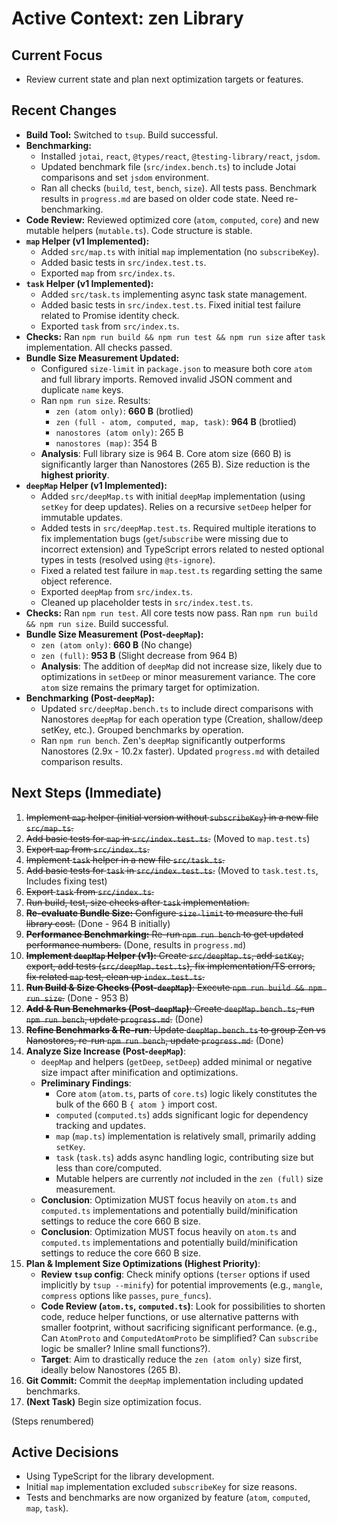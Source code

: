 # Active Context: zen Library

## Current Focus
- Review current state and plan next optimization targets or features.

## Recent Changes
- **Build Tool:** Switched to `tsup`. Build successful.
- **Benchmarking:**
    - Installed `jotai`, `react`, `@types/react`, `@testing-library/react`, `jsdom`.
    - Updated benchmark file (`src/index.bench.ts`) to include Jotai comparisons and set `jsdom` environment.
    - Ran all checks (`build`, `test`, `bench`, `size`). All tests pass. Benchmark results in `progress.md` are based on older code state. Need re-benchmarking.
- **Code Review:** Reviewed optimized core (`atom`, `computed`, `core`) and new mutable helpers (`mutable.ts`). Code structure is stable.
- **`map` Helper (v1 Implemented):**
    - Added `src/map.ts` with initial `map` implementation (no `subscribeKey`).
    - Added basic tests in `src/index.test.ts`.
    - Exported `map` from `src/index.ts`.
- **`task` Helper (v1 Implemented):**
    - Added `src/task.ts` implementing async task state management.
    - Added basic tests in `src/index.test.ts`. Fixed initial test failure related to Promise identity check.
    - Exported `task` from `src/index.ts`.
- **Checks:** Ran `npm run build && npm run test && npm run size` after `task` implementation. All checks passed.
- **Bundle Size Measurement Updated:**
    - Configured `size-limit` in `package.json` to measure both core `atom` and full library imports. Removed invalid JSON comment and duplicate `name` keys.
    - Ran `npm run size`. Results:
        - `zen (atom only)`: **660 B** (brotlied)
        - `zen (full - atom, computed, map, task)`: **964 B** (brotlied)
        - `nanostores (atom only)`: 265 B
        - `nanostores (map)`: 354 B
    - **Analysis**: Full library size is 964 B. Core atom size (660 B) is significantly larger than Nanostores (265 B). Size reduction is the **highest priority**.
- **`deepMap` Helper (v1 Implemented):**
    - Added `src/deepMap.ts` with initial `deepMap` implementation (using `setKey` for deep updates). Relies on a recursive `setDeep` helper for immutable updates.
    - Added tests in `src/deepMap.test.ts`. Required multiple iterations to fix implementation bugs (`get`/`subscribe` were missing due to incorrect extension) and TypeScript errors related to nested optional types in tests (resolved using `@ts-ignore`).
    - Fixed a related test failure in `map.test.ts` regarding setting the same object reference.
    - Exported `deepMap` from `src/index.ts`.
    - Cleaned up placeholder tests in `src/index.test.ts`.
- **Checks:** Ran `npm run test`. All core tests now pass. Ran `npm run build && npm run size`. Build successful.
- **Bundle Size Measurement (Post-`deepMap`):**
    - `zen (atom only)`: **660 B** (No change)
    - `zen (full)`: **953 B** (Slight decrease from 964 B)
    - **Analysis**: The addition of `deepMap` did not increase size, likely due to optimizations in `setDeep` or minor measurement variance. The core `atom` size remains the primary target for optimization.
- **Benchmarking (Post-`deepMap`):**
    - Updated `src/deepMap.bench.ts` to include direct comparisons with Nanostores `deepMap` for each operation type (Creation, shallow/deep setKey, etc.). Grouped benchmarks by operation.
    - Ran `npm run bench`. Zen's `deepMap` significantly outperforms Nanostores (2.9x - 10.2x faster). Updated `progress.md` with detailed comparison results.

## Next Steps (Immediate)
1.  ~~Implement `map` helper (initial version without `subscribeKey`) in a new file `src/map.ts`.~~
2.  ~~Add basic tests for `map` in `src/index.test.ts`.~~ (Moved to `map.test.ts`)
3.  ~~Export `map` from `src/index.ts`.~~
4.  ~~Implement `task` helper in a new file `src/task.ts`.~~
5.  ~~Add basic tests for `task` in `src/index.test.ts`.~~ (Moved to `task.test.ts`, Includes fixing test)
6.  ~~Export `task` from `src/index.ts`.~~
7.  ~~Run build, test, size checks after `task` implementation.~~
8.  ~~**Re-evaluate Bundle Size:** Configure `size-limit` to measure the full library cost.~~ (Done - 964 B initially)
9.  ~~**Performance Benchmarking:** Re-run `npm run bench` to get updated performance numbers.~~ (Done, results in `progress.md`)
10. ~~**Implement `deepMap` Helper (v1):** Create `src/deepMap.ts`, add `setKey`, export, add tests (`src/deepMap.test.ts`), fix implementation/TS errors, fix related `map` test, clean up `index.test.ts`.~~
11. ~~**Run Build & Size Checks (Post-`deepMap`)**: Execute `npm run build && npm run size`.~~ (Done - 953 B)
12. ~~**Add & Run Benchmarks (Post-`deepMap`)**: Create `deepMap.bench.ts`, run `npm run bench`, update `progress.md`.~~ (Done)
13. ~~**Refine Benchmarks & Re-run**: Update `deepMap.bench.ts` to group Zen vs Nanostores, re-run `npm run bench`, update `progress.md`.~~ (Done)
14. **Analyze Size Increase (Post-`deepMap`)**:
    *   `deepMap` and helpers (`getDeep`, `setDeep`) added minimal or negative size impact after minification and optimizations.
    *   **Preliminary Findings**:
        *   Core `atom` (`atom.ts`, parts of `core.ts`) logic likely constitutes the bulk of the 660 B `{ atom }` import cost.
        *   `computed` (`computed.ts`) adds significant logic for dependency tracking and updates.
        *   `map` (`map.ts`) implementation is relatively small, primarily adding `setKey`.
        *   `task` (`task.ts`) adds async handling logic, contributing size but less than core/computed.
        *   Mutable helpers are currently *not* included in the `zen (full)` size measurement.
    *   **Conclusion**: Optimization MUST focus heavily on `atom.ts` and `computed.ts` implementations and potentially build/minification settings to reduce the core 660 B size.
    *   **Conclusion**: Optimization MUST focus heavily on `atom.ts` and `computed.ts` implementations and potentially build/minification settings to reduce the core 660 B size.
15. **Plan & Implement Size Optimizations (Highest Priority)**:
    *   **Review `tsup` config**: Check minify options (`terser` options if used implicitly by `tsup --minify`) for potential improvements (e.g., `mangle`, `compress` options like `passes`, `pure_funcs`).
    *   **Code Review (`atom.ts`, `computed.ts`)**: Look for possibilities to shorten code, reduce helper functions, or use alternative patterns with smaller footprint, without sacrificing significant performance. (e.g., Can `AtomProto` and `ComputedAtomProto` be simplified? Can `subscribe` logic be smaller? Inline small functions?).
    *   **Target**: Aim to drastically reduce the `zen (atom only)` size first, ideally below Nanostores (265 B).
16. **Git Commit:** Commit the `deepMap` implementation including updated benchmarks.
17. **(Next Task)** Begin size optimization focus.

(Steps renumbered)

## Active Decisions
- Using TypeScript for the library development.
- Initial `map` implementation excluded `subscribeKey` for size reasons.
- Tests and benchmarks are now organized by feature (`atom`, `computed`, `map`, `task`).
